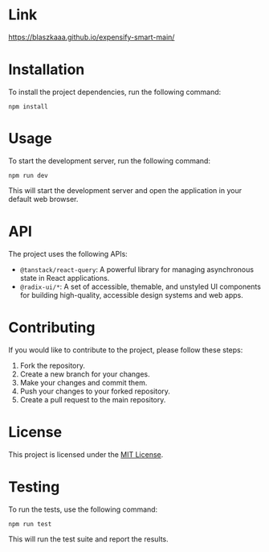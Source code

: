 # Link

https://blaszkaaa.github.io/expensify-smart-main/





# Installation

To install the project dependencies, run the following command:

```
npm install
```

# Usage

To start the development server, run the following command:

```
npm run dev
```

This will start the development server and open the application in your default web browser.

# API

The project uses the following APIs:

- `@tanstack/react-query`: A powerful library for managing asynchronous state in React applications.
- `@radix-ui/*`: A set of accessible, themable, and unstyled UI components for building high-quality, accessible design systems and web apps.

# Contributing

If you would like to contribute to the project, please follow these steps:

1. Fork the repository.
2. Create a new branch for your changes.
3. Make your changes and commit them.
4. Push your changes to your forked repository.
5. Create a pull request to the main repository.

# License

This project is licensed under the [MIT License](LICENSE).

# Testing

To run the tests, use the following command:

```
npm run test
```

This will run the test suite and report the results.
